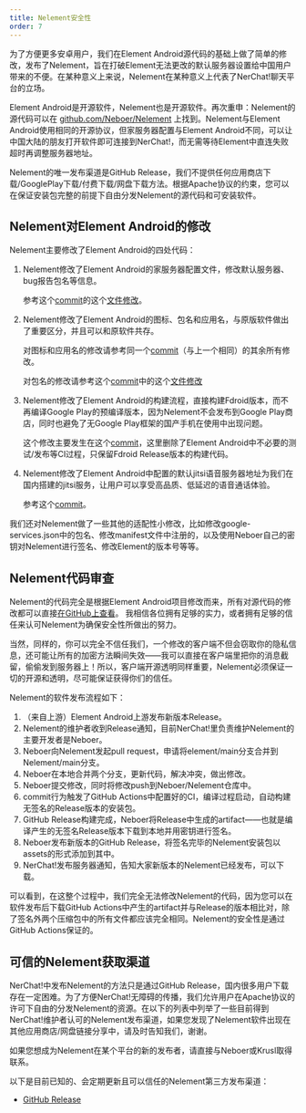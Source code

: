 ```yaml
---
title: Nelement安全性
order: 7
---
```


为了方便更多安卓用户，我们在Element Android源代码的基础上做了简单的修改，发布了Nelement，旨在打破Element无法更改的默认服务器设置给中国用户带来的不便。在某种意义上来说，Nelement在某种意义上代表了NerChat!聊天平台的立场。

Element Android是开源软件，Nelement也是开源软件。再次重申：Nelement的源代码可以在 [github.com/Neboer/Nelement](https://github.com/Neboer/Nelement) 上找到。Nelement与Element Android使用相同的开源协议，但家服务器配置与Element Android不同，可以让中国大陆的朋友打开软件即可连接到NerChat!，而无需等待Element中直连失败超时再调整服务器地址。

Nelement的唯一发布渠道是GitHub Release，我们不提供任何应用商店下载/GooglePlay下载/付费下载/网盘下载方法。根据Apache协议的约束，您可以在保证安装包完整的前提下自由分发Nelement的源代码和可安装软件。

## Nelement对Element Android的修改

Nelement主要修改了Element Android的四处代码：

1. Nelement修改了Element Android的家服务器配置文件，修改默认服务器、bug报告包名等信息。

    参考这个[commit](https://github.com/Neboer/Nelement/commit/30857e2f)的这个[文件修改](https://github.com/Neboer/Nelement/commit/30857e2f#diff-5db79790a9dbb104c9d1687b291b21b55bc9ae1736d6a83251e1de6a012911bf)。


2. Nelement修改了Element Android的图标、包名和应用名，与原版软件做出了重要区分，并且可以和原软件共存。

    对图标和应用名的修改请参考同一个[commit](https://github.com/Neboer/Nelement/commit/30857e2f)（与上一个相同）的其余所有修改。

    对包名的修改请参考这个[commit](https://github.com/Neboer/Nelement/commit/b5a5a4e8)中的这个[文件修改](https://github.com/Neboer/Nelement/commit/b5a5a4e8#diff-7d90e090118cb3b19ed7934b93c3b7ce8235f64f4fe186d2ea3f83fee00bf03e)


3. Nelement修改了Element Android的构建流程，直接构建Fdroid版本，而不再编译Google Play的预编译版本，因为Nelement不会发布到Google Play商店，同时也避免了无Google Play框架的国产手机在使用中出现问题。

    这个修改主要发生在这个[commit](https://github.com/Neboer/Nelement/commit/afc7636f)，这里删除了Element Android中不必要的测试/发布等CI过程，只保留Fdroid Release版本的构建代码。


4. Nelement修改了Element Android中配置的默认jitsi语音服务器地址为我们在国内搭建的jitsi服务，让用户可以享受高品质、低延迟的语音通话体验。

    参考这个[commit](https://github.com/Neboer/Nelement/commit/5efdb741)。


我们还对Nelement做了一些其他的适配性小修改，比如修改google-services.json中的包名、修改manifest文件中注册的，以及使用Neboer自己的密钥对Nelement进行签名、修改Element的版本号等等。

## Nelement代码审查

Nelement的代码完全是根据Element Android项目修改而来，所有对源代码的修改都可以直接[在GitHub上查看](https://github.com/vector-im/element-android/compare/main...Neboer:Nelement:main)。
我相信各位拥有足够的实力，或者拥有足够的信任来认可Nelement为确保安全性所做出的努力。

当然，同样的，你可以完全不信任我们，一个修改的客户端不但会窃取你的隐私信息，还可能让所有的加密方法瞬间失效——我可以直接在客户端里把你的消息截留，偷偷发到服务器上！所以，客户端开源透明同样重要，Nelement必须保证一切的开源和透明，尽可能保证获得你们的信任。

Nelement的软件发布流程如下：

1. （来自上游）Element Android上游发布新版本Release。
2. Nelement的维护者收到Release通知，目前NerChat!里负责维护Nelement的主要开发者是Neboer。
3. Neboer向Nelement发起pull request，申请将element/main分支合并到Nelement/main分支。
4. Neboer在本地合并两个分支，更新代码，解决冲突，做出修改。
5. Neboer提交修改，同时将修改push到Neboer/Nelement仓库中。
6. commit行为触发了GitHub Actions中配置好的CI，编译过程启动，自动构建无签名的Release版本的安装包。
7. GitHub Release构建完成，Neboer将Release中生成的artifact——也就是编译产生的无签名Release版本下载到本地并用密钥进行签名。
8. Neboer发布新版本的GitHub Release，将签名完毕的Nelement安装包以assets的形式添加到其中。
9. NerChat!发布服务器通知，告知大家新版本的Nelement已经发布，可以下载。

可以看到，在这整个过程中，我们完全无法修改Nelement的代码，因为您可以在软件发布后下载GitHub Actions中产生的artifact并与Release的版本相比对，除了签名外两个压缩包中的所有文件都应该完全相同。Nelement的安全性是通过GitHub Actions保证的。

## 可信的Nelement获取渠道

NerChat!中发布Nelement的方法只是通过GitHub Release，国内很多用户下载存在一定困难。为了方便NerChat!无障碍的传播，我们允许用户在Apache协议的许可下自由的分发Nelement的资源。在以下的列表中列举了一些目前得到NerChat!维护者认可的Nelement发布渠道，如果您发现了Nelement软件出现在其他应用商店/网盘链接分享中，请及时告知我们，谢谢。

如果您想成为Nelement在某个平台的新的发布者，请直接与Neboer或Krusl取得联系。

以下是目前已知的、会定期更新且可以信任的Nelement第三方发布渠道：

- [GitHub Release](https://github.com/Neboer/Nelement)
